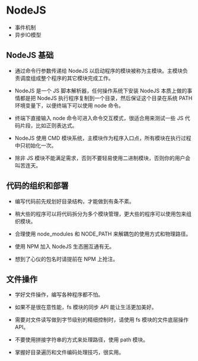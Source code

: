 # NodeJS

- 事件机制
- 异步IO模型 

## NodeJS 基础

- 通过命令行参数传递给 NodeJS 以启动程序的模块被称为主模块。主模块负责调度组成整个程序的其它模块完成工作。

- NodeJS 是一个 JS 脚本解析器，任何操作系统下安装 NodeJS 本质上做的事情都是把 NodeJS 执行程序复制到一个目录，然后保证这个目录在系统 PATH 环境变量下，以便终端下可以使用 node 命令。

- 终端下直接输入 node 命令可进入命令交互模式，很适合用来测试一些 JS 代码片段，比如正则表达式。

- NodeJS 使用 CMD 模块系统，主模块作为程序入口点，所有模块在执行过程中只初始化一次。

- 除非 JS 模块不能满足需求，否则不要轻易使用二进制模块，否则你的用户会叫苦连天。

## 代码的组织和部署

- 编写代码前先规划好目录结构，才能做到有条不紊。

- 稍大些的程序可以将代码拆分为多个模块管理，更大些的程序可以使用包来组织模块。

- 合理使用 node_modules 和 NODE_PATH 来解耦包的使用方式和物理路径。

- 使用 NPM 加入 NodeJS 生态圈互通有无。

- 想到了心仪的包名时请提前在 NPM 上抢注。

## 文件操作

- 学好文件操作，编写各种程序都不怕。

- 如果不是很在意性能，fs 模块的同步 API 能让生活更加美好。

- 需要对文件读写做到字节级别的精细控制时，请使用 fs 模块的文件底层操作 API。

- 不要使用拼接字符串的方式来处理路径，使用 path 模块。

- 掌握好目录遍历和文件编码处理技巧，很实用。